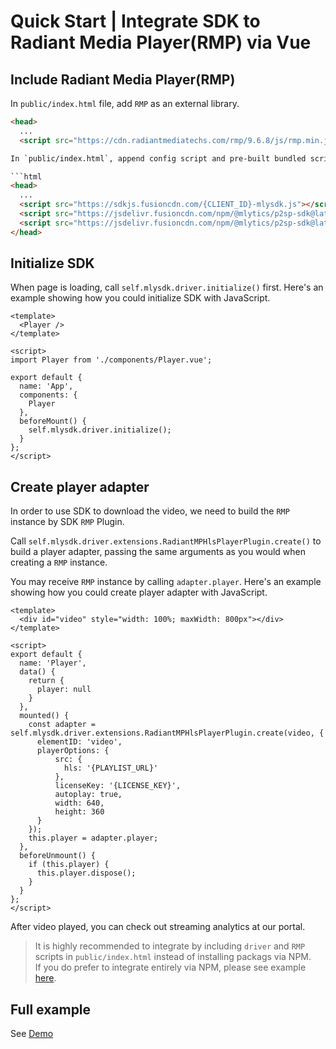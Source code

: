 # Quick Start | Integrate SDK to Radiant Media Player(RMP) via Vue

## Include Radiant Media Player(RMP)

In `public/index.html` file, add `RMP` as an external library.

```html
<head>
  ...
  <script src="https://cdn.radiantmediatechs.com/rmp/9.6.8/js/rmp.min.js"></script>## Include SDK

In `public/index.html`, append config script and pre-built bundled scripts to the tail part of `<head>` tag.

```html
<head>
  ...
  <script src="https://sdkjs.fusioncdn.com/{CLIENT_ID}-mlysdk.js"></script>
  <script src="https://jsdelivr.fusioncdn.com/npm/@mlytics/p2sp-sdk@latest/bundle/driver.min.js"></script>
  <script src="https://jsdelivr.fusioncdn.com/npm/@mlytics/p2sp-sdk@latest/bundle/peripheral/player/rmp-hls.min.js"></script>
</head>
```

## Initialize SDK

When page is loading, call `self.mlysdk.driver.initialize()` first. Here's an example showing how you could initialize SDK with JavaScript.

```vue
<template>
  <Player />
</template>

<script>
import Player from './components/Player.vue';

export default {
  name: 'App',
  components: {
    Player
  },
  beforeMount() {
    self.mlysdk.driver.initialize();
  }
};
</script>
```

## Create player adapter

In order to use SDK to download the video, we need to build the `RMP` instance by SDK `RMP` Plugin.

Call `self.mlysdk.driver.extensions.RadiantMPHlsPlayerPlugin.create()` to build a player adapter, passing the same arguments as you would when creating a `RMP` instance.

You may receive `RMP` instance by calling `adapter.player`. Here's an example showing how you could create player adapter with JavaScript.

```vue
<template>
  <div id="video" style="width: 100%; maxWidth: 800px"></div>
</template>

<script>
export default {
  name: 'Player',
  data() {
    return {
      player: null
    }
  },
  mounted() {
    const adapter = self.mlysdk.driver.extensions.RadiantMPHlsPlayerPlugin.create(video, {
      elementID: 'video',
      playerOptions: {
          src: {
            hls: '{PLAYLIST_URL}'
          },
          licenseKey: '{LICENSE_KEY}',
          autoplay: true,
          width: 640,
          height: 360
      }
    });
    this.player = adapter.player;
  },
  beforeUnmount() {
    if (this.player) {
      this.player.dispose();
    }
  }
};
</script>
```

After video played, you can check out streaming analytics at our portal.

> It is highly recommended to integrate by including `driver` and `RMP` scripts in `public/index.html` instead of installing packags via NPM.  
> If you do prefer to integrate entirely via NPM, please see example [here](https://github.com/mlytics/mly-stream-sdk-guide/tree/main/Web%20SDK/Player%20Integrations/RMP/Vue/npm).

## Full example

See [Demo](https://github.com/mlytics/mly-stream-sdk-guide/tree/main/Web%20SDK/Player%20Integrations/RMP/Vue/html)
